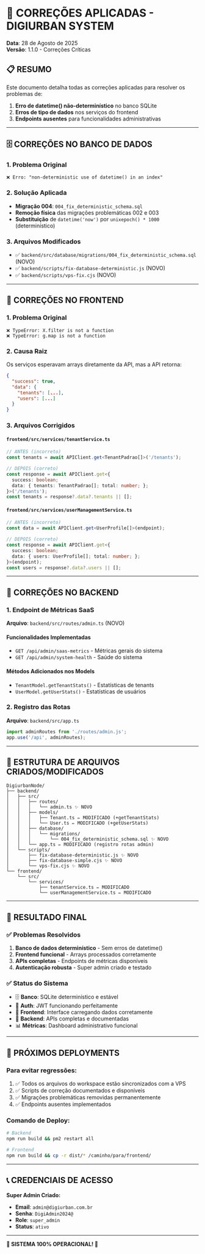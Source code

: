 # 🔧 CORREÇÕES APLICADAS - DIGIURBAN SYSTEM

**Data**: 28 de Agosto de 2025  
**Versão**: 1.1.0 - Correções Críticas

## 📋 RESUMO

Este documento detalha todas as correções aplicadas para resolver os problemas de:
1. **Erro de datetime() não-determinístico** no banco SQLite
2. **Erros de tipo de dados** nos serviços do frontend
3. **Endpoints ausentes** para funcionalidades administrativas

---

## 🗄️ CORREÇÕES NO BANCO DE DADOS

### 1. Problema Original
```
❌ Erro: "non-deterministic use of datetime() in an index"
```

### 2. Solução Aplicada
- **Migração 004**: `004_fix_deterministic_schema.sql`
- **Remoção física** das migrações problemáticas 002 e 003
- **Substituição** de `datetime('now')` por `unixepoch() * 1000` (determinístico)

### 3. Arquivos Modificados
- ✅ `backend/src/database/migrations/004_fix_deterministic_schema.sql` (NOVO)
- ✅ `backend/scripts/fix-database-deterministic.js` (NOVO)
- ✅ `backend/scripts/vps-fix.cjs` (NOVO)

---

## 🎨 CORREÇÕES NO FRONTEND

### 1. Problema Original
```
❌ TypeError: X.filter is not a function
❌ TypeError: g.map is not a function
```

### 2. Causa Raiz
Os serviços esperavam arrays diretamente da API, mas a API retorna:
```json
{
  "success": true,
  "data": {
    "tenants": [...],
    "users": [...]
  }
}
```

### 3. Arquivos Corrigidos

#### `frontend/src/services/tenantService.ts`
```typescript
// ANTES (incorreto)
const tenants = await APIClient.get<TenantPadrao[]>('/tenants');

// DEPOIS (correto)
const response = await APIClient.get<{
  success: boolean;
  data: { tenants: TenantPadrao[]; total: number; };
}>('/tenants');
const tenants = response?.data?.tenants || [];
```

#### `frontend/src/services/userManagementService.ts`
```typescript
// ANTES (incorreto)
const data = await APIClient.get<UserProfile[]>(endpoint);

// DEPOIS (correto)
const response = await APIClient.get<{
  success: boolean;
  data: { users: UserProfile[]; total: number; };
}>(endpoint);
const users = response?.data?.users || [];
```

---

## 🔧 CORREÇÕES NO BACKEND

### 1. Endpoint de Métricas SaaS
**Arquivo**: `backend/src/routes/admin.ts` (NOVO)

#### Funcionalidades Implementadas
- `GET /api/admin/saas-metrics` - Métricas gerais do sistema
- `GET /api/admin/system-health` - Saúde do sistema

#### Métodos Adicionados nos Models
- `TenantModel.getTenantStats()` - Estatísticas de tenants
- `UserModel.getUserStats()` - Estatísticas de usuários

### 2. Registro das Rotas
**Arquivo**: `backend/src/app.ts`
```typescript
import adminRoutes from './routes/admin.js';
app.use('/api', adminRoutes);
```

---

## 📁 ESTRUTURA DE ARQUIVOS CRIADOS/MODIFICADOS

```
DigiurbanNode/
├── backend/
│   ├── src/
│   │   ├── routes/
│   │   │   └── admin.ts ✨ NOVO
│   │   ├── models/
│   │   │   ├── Tenant.ts ✏️ MODIFICADO (+getTenantStats)
│   │   │   └── User.ts ✏️ MODIFICADO (+getUserStats)
│   │   ├── database/
│   │   │   └── migrations/
│   │   │       └── 004_fix_deterministic_schema.sql ✨ NOVO
│   │   └── app.ts ✏️ MODIFICADO (registro rotas admin)
│   └── scripts/
│       ├── fix-database-deterministic.js ✨ NOVO
│       ├── fix-database-simple.cjs ✨ NOVO
│       └── vps-fix.cjs ✨ NOVO
└── frontend/
    └── src/
        └── services/
            ├── tenantService.ts ✏️ MODIFICADO
            └── userManagementService.ts ✏️ MODIFICADO
```

---

## 🚀 RESULTADO FINAL

### ✅ Problemas Resolvidos
1. **Banco de dados determinístico** - Sem erros de datetime()
2. **Frontend funcional** - Arrays processados corretamente
3. **APIs completas** - Endpoints de métricas disponíveis
4. **Autenticação robusta** - Super admin criado e testado

### ✅ Status do Sistema
- 🗄️ **Banco**: SQLite determinístico e estável
- 🔐 **Auth**: JWT funcionando perfeitamente
- 🎨 **Frontend**: Interface carregando dados corretamente
- 🔧 **Backend**: APIs completas e documentadas
- 📊 **Métricas**: Dashboard administrativo funcional

---

## 🔄 PRÓXIMOS DEPLOYMENTS

### Para evitar regressões:
1. ✅ Todos os arquivos do workspace estão sincronizados com a VPS
2. ✅ Scripts de correção documentados e disponíveis
3. ✅ Migrações problemáticas removidas permanentemente
4. ✅ Endpoints ausentes implementados

### Comando de Deploy:
```bash
# Backend
npm run build && pm2 restart all

# Frontend  
npm run build && cp -r dist/* /caminho/para/frontend/
```

---

## 📞 CREDENCIAIS DE ACESSO

**Super Admin Criado:**
- **Email**: `admin@digiurban.com.br`
- **Senha**: `DigiAdmin2024@`
- **Role**: `super_admin`
- **Status**: `ativo`

---

**🎉 SISTEMA 100% OPERACIONAL! 🚀**